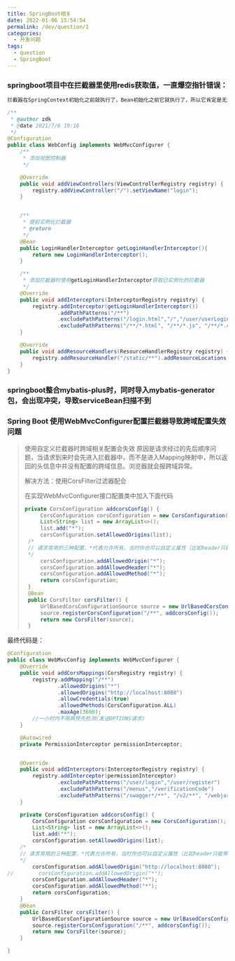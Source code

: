 ```yaml
---
title: SpringBoot相关
date: 2022-01-06 15:54:54
permalink: /dev/question/1
categories: 
  - 开发问题
tags: 
  - question
  - SpringBoot
---
```


### springboot项目中在拦截器里使用redis获取值，一直爆空指针错误：

```bash
拦截器在SpringContext初始化之前就执行了，Bean初始化之前它就执行了，所以它肯定是无法获取SpringIOC容器中的内容的。那么我们就让拦截器执行的时候实例化拦截器Bean，在拦截器配置类里面先实例化拦截器，然后再获取就能解决这个问题。
```

```java
/**
 * @author zdk
 * @date 2021/7/6 19:16
 */
@Configuration
public class WebConfig implements WebMvcConfigurer {
    /**
     * 添加视图控制器
     */

    @Override
    public void addViewControllers(ViewControllerRegistry registry) {
        registry.addViewController("/").setViewName("login");
    }


    /**
     * 提前实例化拦截器
     * @return
     */
    @Bean
    public LoginHandlerInterceptor getLoginHandlerInterceptor(){
        return new LoginHandlerInterceptor();
    }

    /**
     * 添加拦截器时使用getLoginHandlerInterceptor获取已实例化的拦截器
     */
    @Override
    public void addInterceptors(InterceptorRegistry registry) {
        registry.addInterceptor(getLoginHandlerInterceptor())
                .addPathPatterns("/**")
                .excludePathPatterns("/login.html","/","/user/userLogin","/user/toLogin")
                .excludePathPatterns("/**/*.html", "/**/*.js", "/**/*.css", "/**/*.json", "/**/*.icon","/**/*.jpg","/**/*.png");
    }

    @Override
    public void addResourceHandlers(ResourceHandlerRegistry registry) {
        registry.addResourceHandler("/static/**").addResourceLocations(ResourceUtils.CLASSPATH_URL_PREFIX + "/static/");
    }
}
```



### springboot整合mybatis-plus时，同时导入mybatis-generator包，会出现冲突，导致serviceBean扫描不到





### Spring Boot 使用WebMvcConfigurer配置拦截器导致跨域配置失效问题

> 使用自定义拦截器时跨域相关配置会失效
> 原因是请求经过的先后顺序问题，当请求到来时会先进入拦截器中，而不是进入Mapping映射中，所以返回的头信息中并没有配置的跨域信息。浏览器就会报跨域异常。
>
> 解决方法：使用CorsFilter过滤器配合
>
> 在实现WebMvcConfigurer接口配置类中加入下面代码
>
> ```java
> private CorsConfiguration addcorsConfig() {
>      CorsConfiguration corsConfiguration = new CorsConfiguration();
>      List<String> list = new ArrayList<>();
>      list.add("*");
>      corsConfiguration.setAllowedOrigins(list);
>  /*
>  // 请求常用的三种配置，*代表允许所有，当时你也可以自定义属性（比如header只能带什么，只能是post方式等等）
>  */
>      corsConfiguration.addAllowedOrigin("*");
>      corsConfiguration.addAllowedHeader("*");
>      corsConfiguration.addAllowedMethod("*");
>      return corsConfiguration;
>  }
>  @Bean
>  public CorsFilter corsFilter() {
>      UrlBasedCorsConfigurationSource source = new UrlBasedCorsConfigurationSource();
>      source.registerCorsConfiguration("/**", addcorsConfig());
>      return new CorsFilter(source);
>  }
> 
> ```

最终代码是：

```java
@Configuration
public class WebMvcConfig implements WebMvcConfigurer {
    @Override
    public void addCorsMappings(CorsRegistry registry) {
        registry.addMapping("/**")
                .allowedOrigins("*")
                .allowedOrigins("http://localhost:8080")
                .allowCredentials(true)
                .allowedMethods(CorsConfiguration.ALL)
                .maxAge(3600);
        //一小时内不用再预先检测(发送OPTIONS请求)
    }

    @Autowired
    private PermissionInterceptor permissionInterceptor;


    @Override
    public void addInterceptors(InterceptorRegistry registry) {
        registry.addInterceptor(permissionInterceptor)
                .excludePathPatterns("/user/login","/user/register")
                .excludePathPatterns("/menus","/verificationCode")
                .excludePathPatterns("/swagger*/**", "/v2/**", "/webjars/**");
    }

    private CorsConfiguration addcorsConfig() {
        CorsConfiguration corsConfiguration = new CorsConfiguration();
        List<String> list = new ArrayList<>();
        list.add("*");
        corsConfiguration.setAllowedOrigins(list);
    /*
    // 请求常用的三种配置，*代表允许所有，当时你也可以自定义属性（比如header只能带什么，只能是post方式等等）
    */
        corsConfiguration.addAllowedOrigin("http://localhost:8080");
//        corsConfiguration.addAllowedOrigin("*");
        corsConfiguration.addAllowedHeader("*");
        corsConfiguration.addAllowedMethod("*");
        return corsConfiguration;
    }
    @Bean
    public CorsFilter corsFilter() {
        UrlBasedCorsConfigurationSource source = new UrlBasedCorsConfigurationSource();
        source.registerCorsConfiguration("/**", addcorsConfig());
        return new CorsFilter(source);
    }

}

```





































